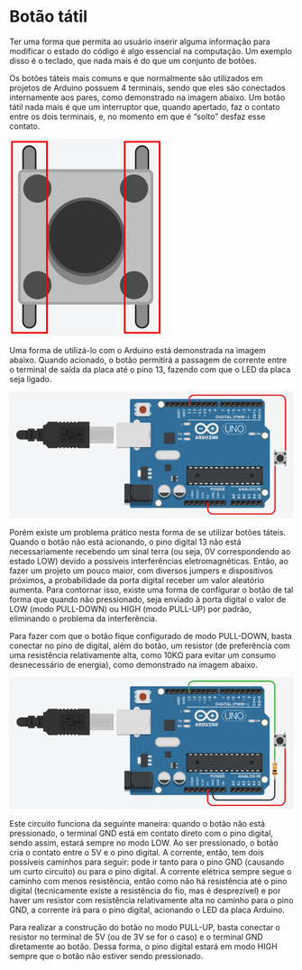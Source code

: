 # Botão tátil

Ter uma forma que permita ao usuário inserir alguma informação para modificar o estado do código é algo essencial na computação. Um exemplo disso é o teclado, que nada mais é do que um conjunto de botões. 

Os botões táteis mais comuns e que normalmente são utilizados em projetos de Arduino possuem 4 terminais, sendo que eles são conectados internamente aos pares, como demonstrado na imagem abaixo. Um botão tátil nada mais é que um interruptor que, quando apertado, faz o contato entre os dois terminais, e, no momento em que é “solto” desfaz esse contato. 

![Conexão interna de um botão tátil](./images/botao.png)

Uma forma de utilizá-lo com o Arduino está demonstrada na imagem abaixo. Quando acionado, o botão permitirá a passagem de corrente entre o terminal de saída da placa até o pino 13, fazendo com que o LED da placa seja ligado.

![Botão conectado ao LED do Arduino](./images/botao-2.png)

Porém existe um problema prático nesta forma de se utilizar botões táteis. Quando o botão não está acionando, o pino digital 13 não está necessariamente recebendo um sinal terra (ou seja, 0V correspondendo ao estado LOW)  devido a possíveis interferências eletromagnéticas. Então, ao fazer um projeto um pouco maior, com diversos jumpers e dispositivos próximos, a probabilidade da porta digital receber um valor aleatório aumenta. Para contornar isso, existe uma forma de configurar o botão de tal forma que quando não pressionado, seja enviado à porta digital o valor de LOW (modo PULL-DOWN) ou HIGH (modo PULL-UP)  por padrão, eliminando o problema da interferência.

Para fazer com que o botão fique configurado de modo PULL-DOWN, basta conectar no pino de digital, além do botão, um resistor (de preferência com uma resistência relativamente alta, como 10KΩ para evitar um consumo desnecessário de energia), como demonstrado na imagem abaixo.

![Botão em modo PULL-DOWN conectado ao LED do Arduino](./images/botao-3.png)

Este circuito funciona da seguinte maneira: quando o botão não está pressionado, o terminal GND está em contato direto com o pino digital, sendo assim, estará sempre no modo LOW. Ao ser pressionado, o botão cria o contato entre o 5V e o pino digital. A corrente, então, tem dois possíveis caminhos para seguir: pode ir tanto para o pino GND (causando um curto circuito) ou para o pino digital. A corrente elétrica sempre segue o caminho com menos resistência, então como não há resistência até o pino digital (tecnicamente existe a resistência do fio, mas é desprezível) e por haver um resistor com resistência relativamente alta no caminho para o pino GND, a corrente irá para o pino digital, acionando o LED da placa Arduino.

Para realizar a construção do botão no modo PULL-UP, basta conectar o resistor no terminal de 5V (ou de 3V se for o caso) e o terminal GND diretamente ao botão. Dessa forma, o pino digital estará em modo HIGH sempre que o botão não estiver sendo pressionado.
